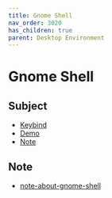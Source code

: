 ```yaml
---
title: Gnome Shell
nav_order: 3020
has_children: true
parent: Desktop Environment
---
```



# Gnome Shell


## Subject

* [Keybind](https://samwhelp.github.io/ezarcher-adjustment/read/master/desktop_environment/gnome-shell/keybind.html)
* [Demo](https://samwhelp.github.io/ezarcher-adjustment/read/master/desktop_environment/gnome-shell/demo.html)
* [Note](#note)


## Note

* [note-about-gnome-shell](https://github.com/samwhelp/note-about-gnome-shell/tree/gh-pages/_demo)
